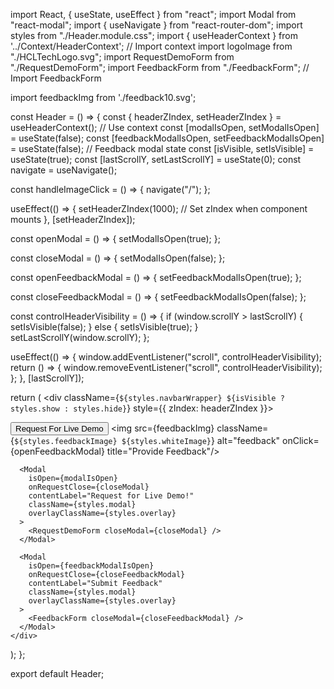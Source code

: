 import React, { useState, useEffect } from "react";
import Modal from "react-modal";
import { useNavigate } from "react-router-dom";
import styles from "./Header.module.css";
import { useHeaderContext } from '../Context/HeaderContext'; // Import context
import logoImage from "./HCLTechLogo.svg";
import RequestDemoForm from "./RequestDemoForm";
import FeedbackForm from "./FeedbackForm"; // Import FeedbackForm

import feedbackImg from './feedback10.svg';

const Header = () => {
  const { headerZIndex, setHeaderZIndex } = useHeaderContext(); // Use context
  const [modalIsOpen, setModalIsOpen] = useState(false);
  const [feedbackModalIsOpen, setFeedbackModalIsOpen] = useState(false); // Feedback modal state
  const [isVisible, setIsVisible] = useState(true);
  const [lastScrollY, setLastScrollY] = useState(0);
  const navigate = useNavigate();

  const handleImageClick = () => {
    navigate("/");
  };
  
  useEffect(() => {
    setHeaderZIndex(1000); // Set zIndex when component mounts
  }, [setHeaderZIndex]);


  const openModal = () => {
    setModalIsOpen(true);
  };

  const closeModal = () => {
    setModalIsOpen(false);
  };

  const openFeedbackModal = () => {
    setFeedbackModalIsOpen(true);
  };

  const closeFeedbackModal = () => {
    setFeedbackModalIsOpen(false);
  };

  const controlHeaderVisibility = () => {
    if (window.scrollY > lastScrollY) {
      setIsVisible(false);
    } else {
      setIsVisible(true);
    }
    setLastScrollY(window.scrollY);
  };

  useEffect(() => {
    window.addEventListener("scroll", controlHeaderVisibility);
    return () => {
      window.removeEventListener("scroll", controlHeaderVisibility);
    };
  }, [lastScrollY]);

  return (
    <div className={`${styles.navbarWrapper} ${isVisible ? styles.show : styles.hide}`} style={{ zIndex: headerZIndex }}>
      <nav className={styles.header}>
        <div className={styles.logo}>
          <img
            src={logoImage}
            alt=""
            onClick={handleImageClick}
            title="Navigate to Home"
          />
        </div>
        <div className={styles.right}>
          <button className={styles.button} onClick={openModal}>
            Request For Live Demo
          </button>
  <img src={feedbackImg} className={`${styles.feedbackImage} ${styles.whiteImage}`} alt="feedback" onClick={openFeedbackModal} title="Provide Feedback"/>          
        </div>
      </nav>
      <div className={styles.border}></div>

      <Modal
        isOpen={modalIsOpen}
        onRequestClose={closeModal}
        contentLabel="Request for Live Demo!"
        className={styles.modal}
        overlayClassName={styles.overlay}
      >
        <RequestDemoForm closeModal={closeModal} />
      </Modal>

      <Modal
        isOpen={feedbackModalIsOpen}
        onRequestClose={closeFeedbackModal}
        contentLabel="Submit Feedback"
        className={styles.modal}
        overlayClassName={styles.overlay}
      >
        <FeedbackForm closeModal={closeFeedbackModal} />
      </Modal>
    </div>
  );
};

export default Header;
